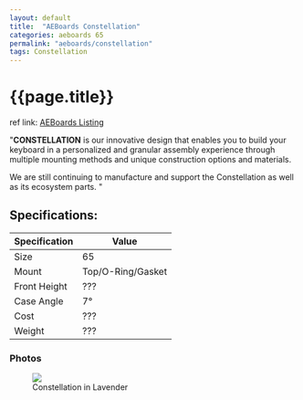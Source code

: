 ```yaml
---
layout: default
title:  "AEBoards Constellation"
categories: aeboards 65
permalink: "aeboards/constellation"
tags: Constellation
---
```

# {{page.title}}

ref link: [AEBoards Listing](https://www.aeboards.com/constellation)

"**CONSTELLATION** is our innovative design that enables you to build your keyboard in a personalized and granular assembly experience through multiple mounting methods and unique construction options and materials.

We are still continuing to manufacture and support the Constellation as well as its ecosystem parts.
"

## Specifications:

| Specification | Value |
|---|---|
| Size | 65 |
| Mount | Top/O-Ring/Gasket |
| Front Height | ??? |
| Case Angle | 7° |
| Cost | ??? |
| Weight | ??? |

### Photos
<figure>
  <img src="{{ 'assets/images/aeboards/constellation/constellation-lav.png' | relative_url }}">
  <figcaption>Constellation in Lavender</figcaption>
</figure>
